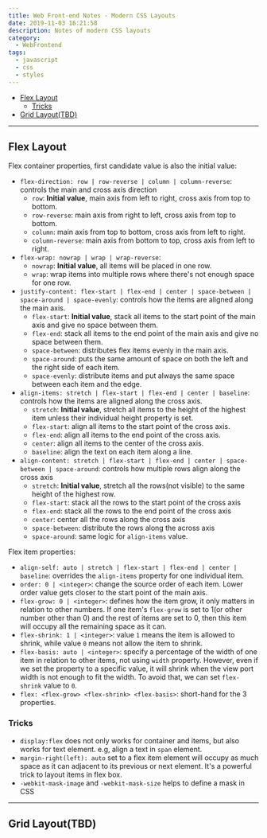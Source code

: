```yaml
---
title: Web Front-end Notes - Modern CSS Layouts
date: 2019-11-03 16:21:58
description: Notes of modern CSS layouts
category:
  - WebFrontend
tags:
  - javascript
  - css
  - styles
---
```


- [Flex Layout](#flex-layout)
  - [Tricks](#tricks)
- [Grid Layout(TBD)](#grid-layouttbd)

---

## Flex Layout

Flex container properties, first candidate value is also the initial value:

- `flex-direction: row | row-reverse | column | column-reverse`: controls the main and cross axis direction
  - `row`: **Initial value**, main axis from left to right, cross axis from top to bottom.
  - `row-reverse`: main axis from right to left, cross axis from top to bottom.
  - `column`: main axis from top to bottom, cross axis from left to right.
  - `column-reverse`: main axis from bottom to top, cross axis from left to right.
- `flex-wrap: nowrap | wrap | wrap-reverse`:
  - `nowrap`: **Initial value**, all items will be placed in one row.
  - `wrap`: wrap items into multiple rows where there's not enough space for one row.
- `justify-content: flex-start | flex-end | center | space-between | space-around | space-evenly`: controls how the items are aligned along the main axis.
  - `flex-start`: **Initial value**, stack all items to the start point of the main axis and give no space between them.
  - `flex-end`: stack all items to the end point of the main axis and give no space between them.
  - `space-between`: distributes flex items evenly in the main axis.
  - `space-around`: puts the same amount of space on both the left and the right side of each item.
  - `space-evenly`: distribute items and put always the same space between each item and the edge.
- `align-items: stretch | flex-start | flex-end | center | baseline`: controls how the items are aligned along the cross axis.
  - `stretch`: **Initial value**, stretch all items to the height of the highest item unless their individual height property is set.
  - `flex-start`: align all items to the start point of the cross axis.
  - `flex-end`: align all items to the end point of the cross axis.
  - `center`: align all items to the center of the cross axis.
  - `baseline`: align the text on each item along a line.
- `align-content: stretch | flex-start | flex-end | center | space-between | space-around`: controls how multiple rows align along the cross axis
  - `stretch`: **Initial value**, stretch all the rows(not visible) to the same height of the highest row.
  - `flex-start`: stack all the rows to the start point of the cross axis
  - `flex-end`: stack all the rows to the end point of the cross axis
  - `center`: center all the rows along the cross axis
  - `space-between`: distribute the rows along the across axis
  - `space-around`: same logic for `align-items` value.

Flex item properties:

- `align-self: auto | stretch | flex-start | flex-end | center | baseline`: overrides the `align-items` property for one individual item.
- `order: 0 | <integer>`: change the source order of each item. Lower order value gets closer to the start point of the main axis.
- `flex-grow: 0 | <integer>`: defines how the item grow, it only matters in relation to other numbers. If one item's `flex-grow` is set to 1(or other number other than 0) and the rest of items are set to 0, then this item will occupy all the remaining space as it can.
- `flex-shrink: 1 | <integer>`: value `1` means the item is allowed to shrink, while value `0` means not allow the item to shrink.
- `flex-basis: auto | <integer>`: specify a percentage of the width of one item in relation to other items, not using `width` property. However, even if we set the property to a specific value, it will shrink when the view port width is not enough to fit the width. To avoid that, we can set `flex-shrink` value to `0`.
- `flex: <flex-grow> <flex-shrink> <flex-basis>`: short-hand for the 3 properties.

### Tricks

- `display:flex` does not only works for container and items, but also works for text element. e.g, align a text in `span` element.
- `margin-right(left): auto` set to a flex item element will occupy as much space as it can adjacent to its previous or next element. It's a powerful trick to layout items in flex box.
- `-webkit-mask-image` and `-webkit-mask-size` helps to define a mask in CSS

---

## Grid Layout(TBD)

